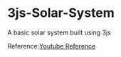﻿# 3js-Solar-System

A basic solar system built using 3js


Reference:[Youtube Reference](https://youtu.be/UMqNHi1GDAE?si=50DRiMsa5Onq3TnE)
